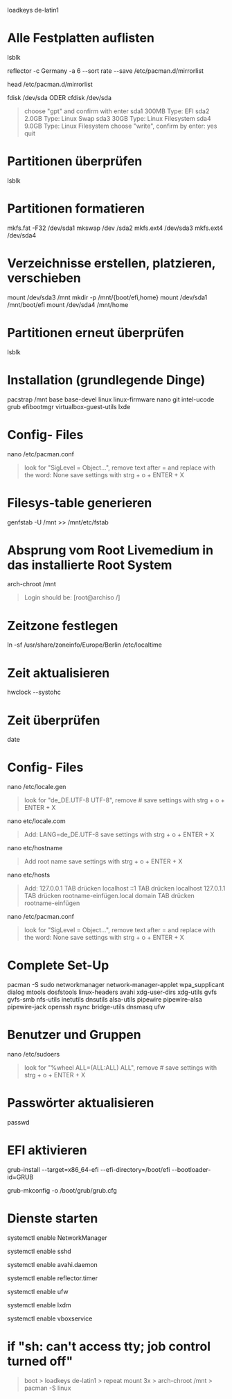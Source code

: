   loadkeys de-latin1
  
# Alle Festplatten auflisten
  lsblk
  
  reflector -c Germany -a 6 --sort rate --save /etc/pacman.d/mirrorlist
  
  head /etc/pacman.d/mirrorlist
  
  fdisk /dev/sda  ODER  cfdisk /dev/sda
  
> choose "gpt" and confirm with enter
> sda1  300MB   Type: EFI
> sda2  2.0GB   Type: Linux Swap
> sda3  30GB    Type: Linux Filesystem
> sda4  9.0GB   Type: Linux Filesystem
> choose "write", confirm by enter: yes
> quit

# Partitionen überprüfen
  lsblk 

# Partitionen formatieren
  mkfs.fat -F32 /dev/sda1
  mkswap /dev /sda2
  mkfs.ext4 /dev/sda3
  mkfs.ext4 /dev/sda4
  
# Verzeichnisse erstellen, platzieren, verschieben
   mount /dev/sda3 /mnt
   mkdir -p /mnt/{boot/efi,home}
   mount /dev/sda1 /mnt/boot/efi
   mount /dev/sda4 /mnt/home
   
# Partitionen erneut überprüfen
  lsblk 

# Installation (grundlegende Dinge)
  pacstrap /mnt base base-devel linux linux-firmware nano git intel-ucode grub efibootmgr virtualbox-guest-utils lxde

# Config- Files
   nano /etc/pacman.conf
   
> look for "SigLevel = Object...", remove text after = and replace with the word: None
> save settings with strg + o + ENTER + X

# Filesys-table generieren
   genfstab -U /mnt >> /mnt/etc/fstab


# Absprung vom Root Livemedium in das installierte Root System
  arch-chroot /mnt 

> Login should be: [root@archiso /]

# Zeitzone festlegen
  ln -sf /usr/share/zoneinfo/Europe/Berlin /etc/localtime
  
# Zeit aktualisieren
  hwclock --systohc

# Zeit überprüfen
 date

# Config- Files
  nano /etc/locale.gen
  
> look for "de_DE.UTF-8 UTF-8", remove #
> save settings with strg + o + ENTER + X

  nano etc/locale.com
  
> Add: LANG=de_DE.UTF-8
> save settings with strg + o + ENTER + X
  
  nano etc/hostname
  
> Add root name
> save settings with strg + o + ENTER + X
  
  nano etc/hosts
  
> Add: 
> 127.0.0.1     TAB drücken     localhost
> ::1           TAB drücken     localhost
> 127.0.1.1     TAB drücken     rootname-einfügen.local domain  TAB drücken rootname-einfügen
  
  nano /etc/pacman.conf
  
> look for "SigLevel = Object...", remove text after = and replace with the word: None
> save settings with strg + o + ENTER + X
  
# Complete Set-Up
  pacman -S sudo networkmanager network-manager-applet wpa_supplicant dialog mtools dosfstools linux-headers avahi xdg-user-dirs xdg-utils gvfs gvfs-smb nfs-utils inetutils dnsutils alsa-utils pipewire pipewire-alsa pipewire-jack openssh rsync bridge-utils dnsmasq ufw

# Benutzer und Gruppen
   nano /etc/sudoers
   
> look for "%wheel ALL=(ALL:ALL) ALL", remove #
> save settings with strg + o + ENTER + X

# Passwörter aktualisieren
  passwd
  
# EFI aktivieren
  grub-install --target=x86_64-efi --efi-directory=/boot/efi --bootloader-id=GRUB
  
  grub-mkconfig -o /boot/grub/grub.cfg

# Dienste starten
  systemctl enable NetworkManager
  
  systemctl enable sshd
  
  systemctl enable avahi.daemon
  
  systemctl enable reflector.timer
  
  systemctl enable ufw 
  
  systemctl enable lxdm
  
  systemctl enable vboxservice

# if "sh: can't access tty; job control turned off"
> boot > loadkeys de-latin1 > repeat mount 3x > arch-chroot /mnt > pacman -S linux
